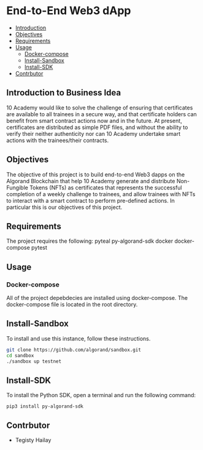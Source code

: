 # End-to-End Web3 dApp

<!-- Table of contents -->
- [Introduction](#Introduction)
- [Objectives](#objectives)
- [Requirements](#requirements)
- [Usage](#usage)
  - [Docker-compose](#docker-compose)
  - [Install-Sandbox](#Install-Sandbox)
  - [Install-SDK](#Install-SDK)
- [Contrbutor](#contrbutor)

## Introduction to Business Idea


10 Academy would like to solve the challenge of ensuring that certificates are available to all trainees in a secure way, and that certificate holders can benefit from smart contract actions now and in the future.  At present, certificates are distributed as simple PDF files, and without the ability to verify their neither authenticity nor can 10 Academy undertake smart actions with the trainees/their contracts. 

## Objectives
The objective of this project is to build end-to-end Web3 dapps on the Algorand Blockchain that help 10 Academy generate and distribute Non-Fungible Tokens (NFTs) as certificates that represents the successful completion of a weekly challenge to trainees, and allow trainees with NFTs to interact with a smart contract to perform pre-defined actions. In particular this is our objectives of this project.

## Requirements
The project requires the following:
pyteal
py-algorand-sdk
docker
docker-compose
pytest

## Usage
### Docker-compose
All of the project depebdecies are installed using docker-compose. The docker-compose file is located in the root directory.

## Install-Sandbox

To install and use this instance, follow these instructions.​

```bash
git clone https://github.com/algorand/sandbox.git
cd sandbox
./sandbox up testnet
```

## Install-SDK

To install the Python SDK, open a terminal and run the following command:​

```
pip3 install py-algorand-sdk
```

## Contrbutor
- Tegisty Hailay


